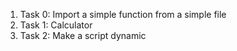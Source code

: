 <ol>
<li>Task 0: Import a simple function from a simple file</li>
<li>Task 1: Calculator</li>
<li>Task 2: Make a script dynamic</li>
